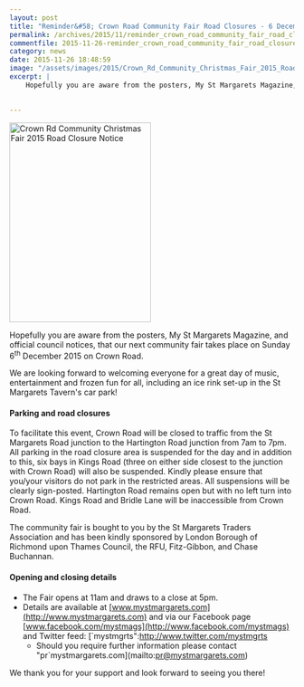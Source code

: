 ```yaml
---
layout: post
title: "Reminder&#58; Crown Road Community Fair Road Closures - 6 December 2015"
permalink: /archives/2015/11/reminder_crown_road_community_fair_road_closures_6.html
commentfile: 2015-11-26-reminder_crown_road_community_fair_road_closures_6
category: news
date: 2015-11-26 18:48:59
image: "/assets/images/2015/Crown_Rd_Community_Christmas_Fair_2015_Road_Closure__Notice_thumb.jpg"
excerpt: |
    Hopefully you are aware from the posters, My St Margarets Magazine, and official council notices, that our next community fair takes place on Sunday 6<sup>th</sup> December 2015 on Crown Road.
    

---
```


<a href="/assets/images/2015/Crown_Rd_Community_Christmas_Fair_2015_Road_Closure__Notice.jpg" title="See larger version of - Crown Rd Community Christmas Fair 2015 Road Closure  Notice"><img src="/assets/images/2015/Crown_Rd_Community_Christmas_Fair_2015_Road_Closure__Notice_thumb.jpg" width="250" height="353" alt="Crown Rd Community Christmas Fair 2015 Road Closure  Notice" class="photo right" /></a>

Hopefully you are aware from the posters, My St Margarets Magazine, and official council notices, that our next community fair takes place on Sunday 6<sup>th</sup> December 2015 on Crown Road.

We are looking forward to welcoming everyone for a great day of music, entertainment and frozen fun for all, including an ice rink set-up in the St Margarets Tavern's car park!

#### Parking and road closures

To facilitate this event, Crown Road will be closed to traffic from the St Margarets Road junction to the Hartington Road junction from 7am to 7pm. All parking in the road closure area is suspended for the day and in addition to this, six bays in Kings Road (three on either side closest to the junction with Crown Road) will also be suspended. Kindly please ensure that you/your visitors do not park in the restricted areas. All suspensions will be clearly sign-posted. Hartington Road remains open but with no left turn into Crown Road. Kings Road and Bridle Lane will be inaccessible from Crown Road.

The community fair is bought to you by the St Margarets Traders Association and has been kindly sponsored by London Borough of Richmond upon Thames Council, the RFU, Fitz-Gibbon, and Chase Buchannan.

#### Opening and closing details

-   The Fair opens at 11am and draws to a close at 5pm.
-   Details are available at [www.mystmargarets.com](http://www.mystmargarets.com)
    and via our Facebook page [www.facebook.com/mystmags](http://www.facebook.com/mystmags)
    and Twitter feed: [`mystmgrts":http://www.twitter.com/mystmgrts
    * Should you require further information please contact "pr`mystmargarets.com](mailto:pr@mystmargarets.com)

We thank you for your support and look forward to seeing you there!
